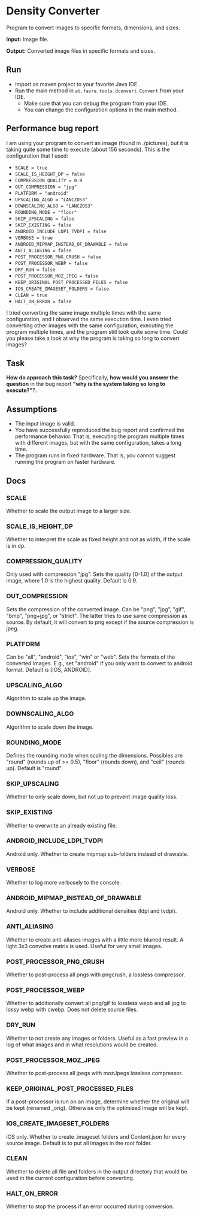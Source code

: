 # Density Converter
Program to convert images to specific formats, dimensions, and sizes.

**Input:** Image file.

**Output:** Converted image files in specific formats and sizes.

## Run

* Import as maven project to your favorite Java IDE.
* Run the main method in `at.favre.tools.dconvert.Convert` from your IDE.
    * Make sure that you can debug the program from your IDE.
    * You can change the configuration options in the main method.

## Performance bug report
I am using your program to convert an image (found in ./pictures), but it is taking quite some time to execute (about 156 seconds). 
This is the configuration that I used:

* `SCALE = true`
* `SCALE_IS_HEIGHT_DP = false` 
* `COMPRESSION_QUALITY = 0.9` 
* `OUT_COMPRESSION = "jpg"` 
* `PLATFORM = "android"` 
* `UPSCALING_ALGO = "LANCZOS3"` 
* `DOWNSCALING_ALGO = "LANCZOS3"` 
* `ROUNDING_MODE = "floor"` 
* `SKIP_UPSCALING = false` 
* `SKIP_EXISTING = false` 
* `ANDROID_INCLUDE_LDPI_TVDPI = false`  
* `VERBOSE = true`  
* `ANDROID_MIPMAP_INSTEAD_OF_DRAWABLE = false`  
* `ANTI_ALIASING = false`  
* `POST_PROCESSOR_PNG_CRUSH = false`  
* `POST_PROCESSOR_WEBP = false`  
* `DRY_RUN = false`  
* `POST_PROCESSOR_MOZ_JPEG = false`  
* `KEEP_ORIGINAL_POST_PROCESSED_FILES = false`  
* `IOS_CREATE_IMAGESET_FOLDERS = false`  
* `CLEAN = true`  
* `HALT_ON_ERROR = false`  

I tried converting the same image multiple times with the same configuration, and I observed the same execution time. 
I even tried converting other images with the same configuration, executing the program multiple times, and the program still took quite some time. 
Could you please take a look at why the program is taking so long to convert images?

## Task
**How do approach this task?** Specifically, **how would you answer the question** in the bug report **"why is the system taking so long to execute?"**?.

## Assumptions

* The input image is valid.
* You have successfully reproduced the bug report and confirmed the performance behavior.
That is, executing the program multiple times with different images, but with the same configuration, takes a long time.
* The program runs in fixed hardware. 
That is, you cannot suggest running the program on faster hardware.

## Docs

### SCALE
Whether to scale the output image to a larger size.

### SCALE_IS_HEIGHT_DP
Whether to interpret the scale as fixed height and not as width, if the scale is in dp.
 
### COMPRESSION_QUALITY
Only used with compression "jpg". Sets the quality [0-1.0] of the output image, where 1.0 is the highest quality. 
Default is 0.9.
 
### OUT_COMPRESSION
Sets the compression of the converted image. 
Can be "png", "jpg", "gif", "bmp", "png+jpg", or "strict".
The latter tries to use same compression as source. 
By default, it will convert to png except if the source compression is jpeg.
 
### PLATFORM
Can be "all", "android", "ios", "win" or "web". 
Sets the formats of the converted images.
E.g., set "android" if you only want to convert to android format. 
Default is [IOS, ANDROID].
 
### UPSCALING_ALGO
Algorithm to scale up the image.
 
### DOWNSCALING_ALGO
Algorithm to scale down the image.
 
### ROUNDING_MODE
Defines the rounding mode when scaling the dimensions. 
Possibles are "round" (rounds up of >= 0.5), "floor" (rounds down), and "ceil" (rounds up). 
Default is "round".
 
### SKIP_UPSCALING
Whether to only scale down, but not up to prevent image quality loss.
 
### SKIP_EXISTING
Whether to overwrite an already existing file.
 
### ANDROID_INCLUDE_LDPI_TVDPI
Android only.
Whether to create mipmap sub-folders instead of drawable.
  
### VERBOSE
Whether to log more verbosely to the console.
  
### ANDROID_MIPMAP_INSTEAD_OF_DRAWABLE
Android only.
Whether to include additional densities (ldpi and tvdpi).
  
### ANTI_ALIASING
Whether to create anti-aliases images with a little more blurred result.
A light 3x3 convolve matrix is used.
Useful for very small images.
  
### POST_PROCESSOR_PNG_CRUSH
Whether to post-process all pngs with pngcrush, a lossless compressor. 
  
### POST_PROCESSOR_WEBP
Whether to additionally convert all png/gif to lossless wepb and all jpg to lossy webp with cwebp. 
Does not delete source files.
  
### DRY_RUN
Whether to not create any images or folders. 
Useful as a fast preview in a log of what images and in what resolutions would be created.
  
### POST_PROCESSOR_MOZ_JPEG
Whether to post-process all jpegs with mozJpegs lossless compressor.
  
### KEEP_ORIGINAL_POST_PROCESSED_FILES
If a post-processor is run on an image, determine whether the original will be kept (renamed _orig).
Otherwise only the optimized image will be kept.
  
### IOS_CREATE_IMAGESET_FOLDERS
iOS only.
Whether to create .imageset folders and Content.json for every source image.
Default is to put all images in the root folder.
  
### CLEAN
Whether to delete all file and folders in the output directory that would be used in the current configuration before converting.
  
### HALT_ON_ERROR
Whether to stop the process if an error occurred during conversion.
